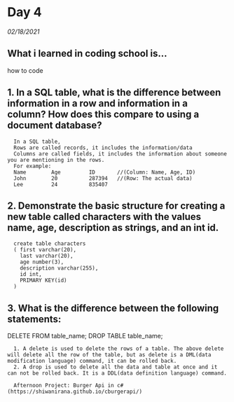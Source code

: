 # Day 4
_02/18/2021_

## What i learned in coding school is...
how to code

## 1. In a SQL table, what is the difference between information in a row and information in a column? How does this compare to using a document database?
      In a SQL table,
      Rows are called records, it includes the information/data
      Columns are called fields, it includes the information about someone you are mentioning in the rows.
      For example:
      Name        Age         ID       //(Column: Name, Age, ID)
      John        20          287394   //(Row: The actual data)
      Lee         24          835407

## 2. Demonstrate the basic structure for creating a new table called characters with the values name, age, description as strings, and an int id.
      create table characters
      ( first varchar(20),
        last varchar(20),
        age number(3),
        description varchar(255),
        id int,
        PRIMARY KEY(id)
      )

## 3. What is the difference between the following statements:

DELETE FROM table_name;
DROP TABLE table_name;
  
      1. A delete is used to delete the rows of a table. The above delete will delete all the row of the table, but as delete is a DML(data modification language) command, it can be rolled back.
      2. A drop is used to delete all the data and table at once and it can not be rolled back. It is a DDL(data definition language) command.

      Afternoon Project: Burger Api in c# (https://shiwanirana.github.io/cburgerapi/)